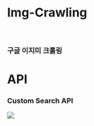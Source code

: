 # Img-Crawling

<br>
<h3>구글 이지미 크롤링</h3>

# API

<h3>Custom Search API</h3>
<img src="./img/rea.jpg">
